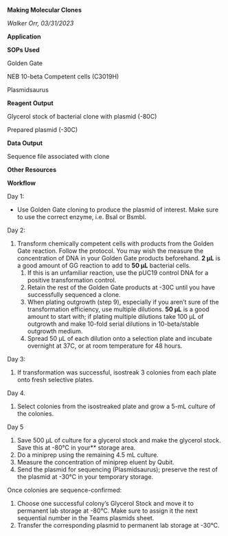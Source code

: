 ﻿**Making Molecular Clones**

*Walker Orr, 03/31/2023*

**Application**

**SOPs Used**

Golden Gate

NEB 10-beta Competent cells (C3019H)

Plasmidsaurus

**Reagent Output**

Glycerol stock of bacterial clone with plasmid (-80C)

Prepared plasmid (-30C)

**Data Output**

Sequence file associated with clone

**Other Resources**


























**Workflow**

Day 1:

- Use Golden Gate cloning to produce the plasmid of interest. Make sure to use the correct enzyme, i.e. BsaI or BsmbI.

Day 2:

1) Transform chemically competent cells with products from the Golden Gate reaction. Follow the protocol. You may wish the measure the concentration of DNA in your Golden Gate products beforehand. **2 µL** is a good amount of GG reaction to add to **50 µL** bacterial cells.
   1. If this is an unfamiliar reaction, use the pUC19 control DNA for a positive transformation control.
   1. Retain the rest of the Golden Gate products at -30C until you have successfully sequenced a clone.
   1. When plating outgrowth (step 9), especially if you aren’t sure of the transformation efficiency, use multiple dilutions. **50 µL** is a good amount to start with; if plating multiple dilutions take 100 µL of outgrowth and make 10-fold serial dilutions in 10-beta/stable outgrowth medium.
   1. Spread 50 µL of each dilution onto a selection plate and incubate overnight at 37C, or at room temperature for 48 hours.

Day 3:

1) If transformation was successful, isostreak 3 colonies from each plate onto fresh selective plates.

Day 4.

1) Select colonies from the isostreaked plate and grow a 5-mL culture of the colonies.

Day 5

1) Save 500 µL of culture for a glycerol stock and make the glycerol stock. Save this at -80°C in your** storage area.
1) Do a miniprep using the remaining 4.5 mL culture.
1) Measure the concentration of miniprep eluent by Qubit.
1) Send the plasmid for sequencing (Plasmidsaurus); preserve the rest of the plasmid at -30°C in your temporary storage.

Once colonies are sequence-confirmed:

1) Choose one successful colony’s Glycerol Stock and move it to permanent lab storage at -80°C. Make sure to assign it the next sequential number in the Teams plasmids sheet.
1) Transfer the corresponding plasmid to permanent lab storage at -30°C.
